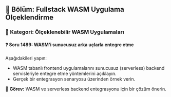 ## 📘 Bölüm: Fullstack WASM Uygulama Ölçeklendirme
### 🔹 Kategori: Ölçeklenebilir WASM Uygulamaları
#### ❓ Soru 1489: WASM'i sunucusuz arka uçlarla entegre etme

Aşağıdakileri yapın:

- WASM tabanlı frontend uygulamalarını sunucusuz (serverless) backend servisleriyle entegre etme yöntemlerini açıklayın.
- Gerçek bir entegrasyon senaryosu üzerinden örnek verin.

🔧 **Görev:** WASM ve serverless backend entegrasyonu için bir çözüm önerin.

